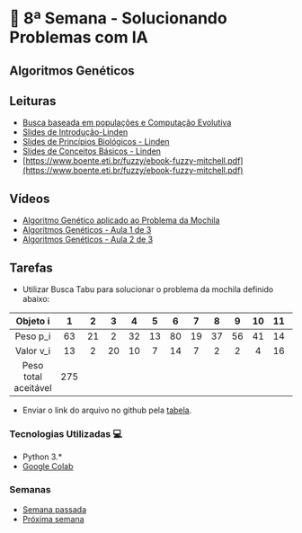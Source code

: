 # 🐍 8ª Semana - Solucionando Problemas com IA

## Algoritmos Genéticos

## Leituras

* [Busca baseada em populações e Computação Evolutiva](https://ricardomatsumura.medium.com/busca-baseada-em-popula%C3%A7%C3%B5es-e-computa%C3%A7%C3%A3o-evolutiva-fd3097e5dcaf)
* [Slides de Introdução-Linden](http://www.algoritmosgeneticos.com.br/GA_Palestra_Introdutoria.ppt)
* [Slides de Princípios Biológicos - Linden](http://www.algoritmosgeneticos.com.br/GA_Cap2.ppt)
* [Slides de Conceitos Básicos - Linden](http://www.algoritmosgeneticos.com.br/GA_Cap3.ppt)
* [https://www.boente.eti.br/fuzzy/ebook-fuzzy-mitchell.pdf](https://www.boente.eti.br/fuzzy/ebook-fuzzy-mitchell.pdf)

## Vídeos

* [Algoritmo Genético aplicado ao Problema da Mochila](https://www.youtube.com/watch?v=FYF6lS_BHKA)
* [Algoritmos Genéticos - Aula 1 de 3](https://www.youtube.com/watch?v=W_Ac_0gg9LY)
* [Algoritmos Genéticos - Aula 2 de 3](https://www.youtube.com/watch?v=80e-q-RZTW4)

## Tarefas

* Utilizar Busca Tabu para solucionar o problema da mochila definido abaixo:

| Objeto i | 1 | 2 | 3 | 4 | 5 | 6 | 7 | 8 | 9 | 10 | 11 | 12 | 13 | 14 | 15 |
| :---: | :---: | :---: | :---: | :---: | :---: | :---: | :---: | :---: | :---: | :---: | :---: | :---: | :---: | :---: | :---: |
| Peso p_i | 63 | 21 | 2 | 32 | 13 | 80 | 19 | 37 | 56 | 41 | 14 | 8 | 32 | 42 | 7 |
| Valor v_i | 13 | 2 | 20 | 10 | 7 | 14 | 7 | 2 | 2 | 4 | 16 | 17 | 17 | 3 | 21 |
| Peso total aceitável | 275 |

* Enviar o link do arquivo no github pela [tabela](https://docs.google.com/spreadsheets/d/19jrmEy5xRI8dOxOTiZQKPcov924xgntvfgqMvLBGXmo/edit#gid=0).

### Tecnologias Utilizadas 💻

* Python 3.*
* [Google Colab](https://colab.research.google.com/)

### Semanas

* [Semana passada](../Semana_7)
* [Próxima semana](../Semana_9)